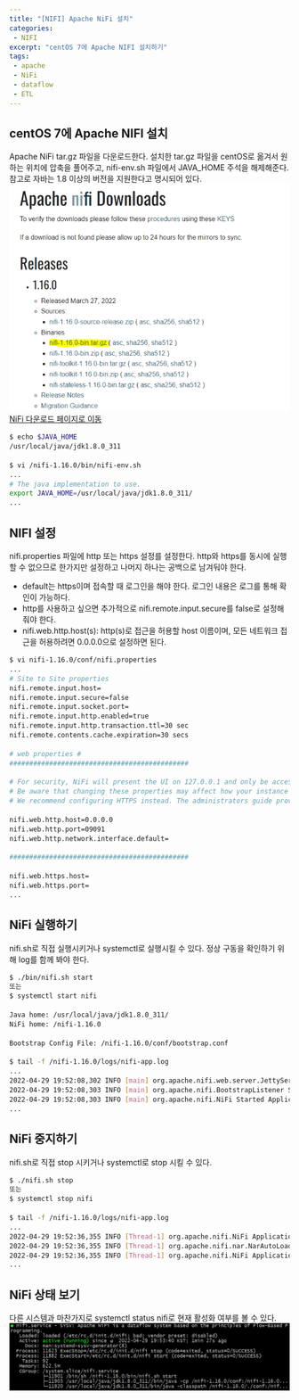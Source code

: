 ```yaml
---
title: "[NIFI] Apache NiFi 설치"
categories:
 - NIFI
excerpt: "centOS 7에 Apache NIFI 설치하기"
tags:
 - apache
 - NiFi
 - dataflow
 - ETL
---
```

## centOS 7에 Apache NIFI 설치
Apache NiFi tar.gz 파일을 다운로드한다. 설치한 tar.gz 파일을 centOS로 옮겨서 원하는 위치에 압축을 풀어주고, nifi-env.sh 파일에서 JAVA_HOME 주석을 해제해준다.<br>
참고로 자바는 1.8 이상의 버전을 지원한다고 명시되어 있다.<br>
![nifi download](/assets/nifi_image/nifidownload.PNG)<br>
[NiFi 다운로드 페이지로 이동](https://nifi.apache.org/download.html)<br>

```bash
$ echo $JAVA_HOME
/usr/local/java/jdk1.8.0_311

$ vi /nifi-1.16.0/bin/nifi-env.sh
...
# The java implementation to use.
export JAVA_HOME=/usr/local/java/jdk1.8.0_311/
...
```

## NIFI 설정
nifi.properties 파일에 http 또는 https 설정를 설정한다. http와 https를 동시에 실행할 수 없으므로 한가지만 설정하고 나머지 하나는 공백으로 남겨둬야 한다.
- default는 https이며 접속할 때 로그인을 해야 한다. 로그인 내용은 로그를 통해 확인이 가능하다.
- http를 사용하고 싶으면 추가적으로 nifi.remote.input.secure를 false로 설정해줘야 한다.
- nifi.web.http.host(s): http(s)로 접근을 허용할 host 이름이며, 모든 네트워크 접근을 허용하려면 0.0.0.0으로 설정하면 된다.
    
```bash
$ vi nifi-1.16.0/conf/nifi.properties
...
# Site to Site properties
nifi.remote.input.host=
nifi.remote.input.secure=false
nifi.remote.input.socket.port=
nifi.remote.input.http.enabled=true
nifi.remote.input.http.transaction.ttl=30 sec
nifi.remote.contents.cache.expiration=30 secs

# web properties #
#############################################

# For security, NiFi will present the UI on 127.0.0.1 and only be accessible through this loopback interface.
# Be aware that changing these properties may affect how your instance can be accessed without any restriction.
# We recommend configuring HTTPS instead. The administrators guide provides instructions on how to do this.

nifi.web.http.host=0.0.0.0
nifi.web.http.port=09091
nifi.web.http.network.interface.default=

#############################################

nifi.web.https.host=
nifi.web.https.port=
...
```

## NiFi 실행하기
nifi.sh로 직접 실행시키거나 systemctl로 실행시킬 수 있다. 정상 구동을 확인하기 위해 log를 함께 봐야 한다.
    
```bash
$ ./bin/nifi.sh start
또는
$ systemctl start nifi

Java home: /usr/local/java/jdk1.8.0_311/
NiFi home: /nifi-1.16.0

Bootstrap Config File: /nifi-1.16.0/conf/bootstrap.conf

$ tail -f /nifi-1.16.0/logs/nifi-app.log
...
2022-04-29 19:52:08,302 INFO [main] org.apache.nifi.web.server.JettyServer http://0.0.0.0:1633/nifi
2022-04-29 19:52:08,303 INFO [main] org.apache.nifi.BootstrapListener Successfully initiated communication with Bootstrap
2022-04-29 19:52:08,303 INFO [main] org.apache.nifi.NiFi Started Application Controller in 9.825 seconds (9825205493 ns)
...
```

## NiFi 중지하기
nifi.sh로 직접 stop 시키거나 systemctl로 stop 시킬 수 있다.

```bash
$ ./nifi.sh stop
또는
$ systemctl stop nifi

$ tail -f /nifi-1.16.0/logs/nifi-app.log
...
2022-04-29 19:52:36,355 INFO [Thread-1] org.apache.nifi.NiFi Application Server shutdown started
2022-04-29 19:52:36,355 INFO [Thread-1] org.apache.nifi.nar.NarAutoLoader NAR Auto-Loader stopped
2022-04-29 19:52:36,355 INFO [Thread-1] org.apache.nifi.NiFi Application Server shutdown completed
...
```

## NiFi 상태 보기
다른 시스템과 마찬가지로 systemctl status nifi로 현재 활성화 여부를 볼 수 있다.<br>
![nifi download](/assets/nifi_image/status.PNG)
